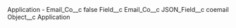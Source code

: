 <?xml version="1.0" encoding="UTF-8"?>
<CustomMetadata xmlns="http://soap.sforce.com/2006/04/metadata" xmlns:xsi="http://www.w3.org/2001/XMLSchema-instance" xmlns:xsd="http://www.w3.org/2001/XMLSchema">
    <label>Application - Email_Co__c</label>
    <protected>false</protected>
    <values>
        <field>Field__c</field>
        <value xsi:type="xsd:string">Email_Co__c</value>
    </values>
    <values>
        <field>JSON_Field__c</field>
        <value xsi:type="xsd:string">coemail</value>
    </values>
    <values>
        <field>Object__c</field>
        <value xsi:type="xsd:string">Application</value>
    </values>
</CustomMetadata>
